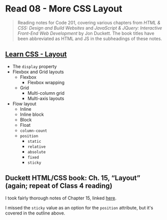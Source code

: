 # Read 08 - More CSS Layout

>Reading notes for Code 201, covering various chapters from *HTML & CSS: Design and Build Websites* and *JavaScript & JQuery: Interactive Front-End Web Development* by Jon Duckett. The book titles have been abbreviated as HTML and JS in the subheadings of these notes.

## [Learn CSS - Layout](https://web.dev/learn/css/layout/)

- The `display` property
- Flexbox and Grid layouts
  - Flexbox
    - Flexbox wrapping
  - Grid
    - Multi-column grid
    - Multi-axis layouts
- Flow layout
  - Inline
  - Inline block
  - Block
  - Float
  - `column-count`
  - `position`
    - `static`
    - `relative`
    - `absolute`
    - `fixed`
    - `sticky`

## Duckett HTML/CSS book: Ch. 15, “Layout” (again; repeat of Class 4 reading)

I took fairly thorough notes of Chapter 15, linked [here](https://jeffreyjtech.github.io/reading-notes/code201/class-04#html--chapter-15-layout-pp358-404).

I missed the `sticky` value as an option for the `position` attribute, but it's covered in the outline above.
